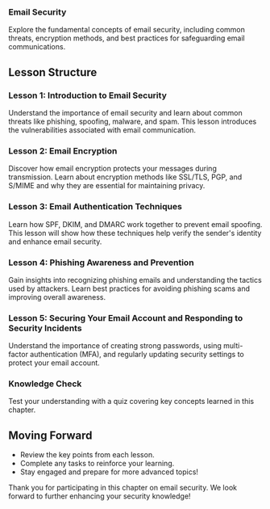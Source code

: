 ### **Email Security**

Explore the fundamental concepts of email security, including common threats, encryption methods, and best practices for safeguarding email communications.

## **Lesson Structure**

### **Lesson 1: Introduction to Email Security**

Understand the importance of email security and learn about common threats like phishing, spoofing, malware, and spam. This lesson introduces the vulnerabilities associated with email communication.

### **Lesson 2: Email Encryption**

Discover how email encryption protects your messages during transmission. Learn about encryption methods like SSL/TLS, PGP, and S/MIME and why they are essential for maintaining privacy.

### **Lesson 3: Email Authentication Techniques**

Learn how SPF, DKIM, and DMARC work together to prevent email spoofing. This lesson will show how these techniques help verify the sender's identity and enhance email security.

### **Lesson 4: Phishing Awareness and Prevention**

Gain insights into recognizing phishing emails and understanding the tactics used by attackers. Learn best practices for avoiding phishing scams and improving overall awareness.

### **Lesson 5: Securing Your Email Account and Responding to Security Incidents**

Understand the importance of creating strong passwords, using multi-factor authentication (MFA), and regularly updating security settings to protect your email account.

### **Knowledge Check**

Test your understanding with a quiz covering key concepts learned in this chapter.

## **Moving Forward**

-   Review the key points from each lesson.
-   Complete any tasks to reinforce your learning.
-   Stay engaged and prepare for more advanced topics!

Thank you for participating in this chapter on email security. We look forward to further enhancing your security knowledge!
<!--stackedit_data:
eyJoaXN0b3J5IjpbMTE0MTQxMTM4NCwtMTQyMDk3OTc1NSwtMT
A1NTM4NThdfQ==
-->